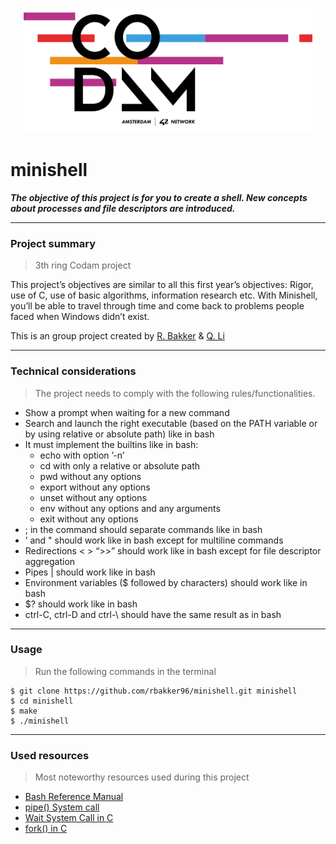 <p align="center">
  <img src="https://github.com/qingqingqingli/readme_images/blob/master/codam_logo.png" height='200'>
</p>

# minishell
***The objective of this project is for you to create a shell. New concepts about processes and file descriptors are introduced.***

---

### Project summary
> 3th ring Codam project

This project’s objectives are similar to all this first year’s objectives: Rigor, use of C, use of basic algorithms, information research etc. With Minishell, you’ll be able to travel through time and come back to problems people faced when Windows didn’t exist.

This is an group project created by [R. Bakker](https://github.com/rbakker96) & [Q. Li](https://github.com/qingqingqingli")



---

### Technical considerations
> The project needs to comply with the following rules/functionalities.

- Show a prompt when waiting for a new command
- Search and launch the right executable (based on the PATH variable or by using relative or absolute path) like in bash
- It must implement the builtins like in bash:
  - echo with option ’-n’
  - cd with only a relative or absolute path
  - pwd without any options
  - export without any options
  - unset without any options
  - env without any options and any arguments
  - exit without any options
- ; in the command should separate commands like in bash
- ’ and " should work like in bash except for multiline commands
- Redirections < > “>>” should work like in bash except for file descriptor aggregation
- Pipes | should work like in bash
- Environment variables ($ followed by characters) should work like in bash
- $? should work like in bash
- ctrl-C, ctrl-D and ctrl-\ should have the same result as in bash

---

### Usage
> Run the following commands in the terminal

```shell
$ git clone https://github.com/rbakker96/minishell.git minishell
$ cd minishell
$ make
$ ./minishell
```

---

### Used resources
> Most noteworthy resources used during this project

- <a href="https://www.gnu.org/savannah-checkouts/gnu/bash/manual/bash.html" target="_blank">Bash Reference Manual</a>
- <a href="https://www.geeksforgeeks.org/pipe-system-call/?ref=rp" target="_blank">pipe() System call</a>
- <a href="https://www.geeksforgeeks.org/wait-system-call-c/?ref=rp" target="_blank">Wait System Call in C</a>
- <a href="https://www.geeksforgeeks.org/fork-system-call/?ref=rp" target="_blank">fork() in C</a>

